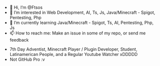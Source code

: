 - 👋 Hi, I’m @Ftsos
- 👀 I’m interested in Web Development, AI, Ts, Js, Java/Minecraft - Spigot, Pentesting, Php
- 🌱 I’m currently learning Java/Minecraft - Spigot, Ts, AI, Pentesting, Php, Js
- 📫 How to reach me: Make an issue in some of my repo, or send me feedback


<!---
Ftsos/Ftsos is a ✨ special ✨ repository because its `README.md` (this file) appears on your GitHub profile.
You can click the Preview link to take a look at your changes.
--->
- 7th Day Adventist, Minecraft Player / Plugin Developer, Student, Latinamerican People, and a Regular Youtube Watcher xDDDDD 
- Not GitHub Pro :v
